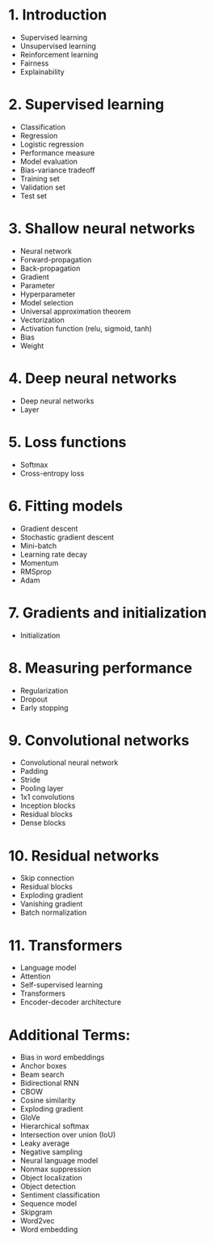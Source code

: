# 1. Introduction

* Supervised learning
* Unsupervised learning
* Reinforcement learning
* Fairness
* Explainability

# 2. Supervised learning

* Classification
* Regression
* Logistic regression
* Performance measure
* Model evaluation
* Bias-variance tradeoff
* Training set
* Validation set
* Test set

# 3. Shallow neural networks

* Neural network
* Forward-propagation
* Back-propagation
* Gradient
* Parameter
* Hyperparameter
* Model selection
* Universal approximation theorem
* Vectorization
* Activation function (relu, sigmoid, tanh)
* Bias
* Weight

# 4. Deep neural networks

* Deep neural networks
* Layer

# 5. Loss functions

* Softmax
* Cross-entropy loss

# 6. Fitting models

* Gradient descent
* Stochastic gradient descent
* Mini-batch
* Learning rate decay
* Momentum
* RMSprop
* Adam

# 7. Gradients and initialization

* Initialization

# 8. Measuring performance

* Regularization
* Dropout
* Early stopping

# 9. Convolutional networks

* Convolutional neural network
* Padding
* Stride
* Pooling layer
* 1x1 convolutions
* Inception blocks
* Residual blocks
* Dense blocks

# 10. Residual networks

* Skip connection
* Residual blocks
* Exploding gradient
* Vanishing gradient
* Batch normalization

# 11. Transformers

* Language model
* Attention
* Self-supervised learning
* Transformers
* Encoder-decoder architecture

# Additional Terms:

* Bias in word embeddings
* Anchor boxes
* Beam search
* Bidirectional RNN
* CBOW
* Cosine similarity
* Exploding gradient
* GloVe
* Hierarchical softmax
* Intersection over union (IoU)
* Leaky average
* Negative sampling
* Neural language model
* Nonmax suppression
* Object localization
* Object detection
* Sentiment classification
* Sequence model
* Skipgram
* Word2vec
* Word embedding
